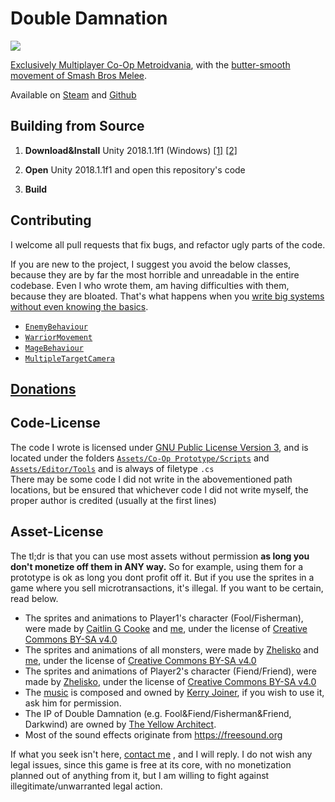 # Double Damnation

![](speedrunners-flexing.gif)

[Exclusively Multiplayer Co-Op Metroidvania](https://www.youtube.com/watch?v=LHl4EOaHqR4), with the [butter-smooth movement of Smash Bros Melee](https://www.youtube.com/watch?v=JpOaQxrsaqI&list=PL6ko1irv8SJ_n0phlLOCi8hrbJXRDS6ul&index=1).
	
Available on [Steam](https://store.steampowered.com/app/1015190/Double_Damnation/) and [Github](https://github.com/TheYellowArchitect/doubledamnation/releases)

## Building from Source
1. **Download&Install** Unity 2018.1.1f1 (Windows) [[1]](https://download.unity3d.com/download_unity/b8cbb5de9840/Windows64EditorInstaller/UnitySetup64-2018.1.1f1.exe) [[2]](https://unity3d.com/get-unity/download?thank-you=update&download_nid=51155&os=Win)

2. **Open** Unity 2018.1.1f1 and open this repository's code
<!---
3. Open [`SteamManager.cs`](https://github.com/TheYellowArchitect/doubledamnation/blob/master/Assets/Scripts/Steamworks.NET/SteamManager.cs#L10) and remove the '!' to build for non-Steam (aka local build)
-->
3. **Build**

## Contributing
I welcome all pull requests that fix bugs, and refactor ugly parts of the code.
		
If you are new to the project, I suggest you avoid the below classes, because they are by far the most horrible and unreadable in the entire codebase. Even I who wrote them, am having difficulties with them, because they are bloated. That's what happens when you [write big systems without even knowing the basics](https://theyellowarchitect.com/blog/the-art-of-game-development-the-modern-polymath#title).
		
- [`EnemyBehaviour`](https://github.com/TheYellowArchitect/doubledamnation/blob/master/Assets/Co-Op%20Prototype/Scripts/Enemy%20AI/EnemyBehaviour.cs)
- [`WarriorMovement`](https://github.com/TheYellowArchitect/doubledamnation/blob/master/Assets/Co-Op%20Prototype/Scripts/Player/WarriorMovement.cs)
- [`MageBehaviour`](https://github.com/TheYellowArchitect/doubledamnation/blob/master/Assets/Co-Op%20Prototype/Scripts/Player/MageBehaviour.cs)
- [`MultipleTargetCamera`](https://github.com/TheYellowArchitect/doubledamnation/blob/master/Assets/Co-Op%20Prototype/Scripts/Camera/MultipleTargetCamera.cs)

## [Donations](https://theyellowarchitect.com/donate#title)

## Code-License
The code I wrote is licensed under [GNU Public License Version 3](https://lukesmith.xyz/articles/why-i-use-the-gpl-and-not-cuck-licenses/), and is located under the folders [`Assets/Co-Op Prototype/Scripts`](https://github.com/TheYellowArchitect/doubledamnation/tree/master/Assets/Co-Op%20Prototype/Scripts) and [`Assets/Editor/Tools`](https://github.com/TheYellowArchitect/doubledamnation/tree/master/Assets/Editor/Tools) and is always of filetype `.cs`<br>
There may be some code I did not write in the abovementioned path locations, but be ensured that whichever code I did not write myself, the proper author is credited (usually at the first lines)

## Asset-License
The tl;dr is that you can use most assets without permission **as long you don't monetize off them in ANY way.**
So for example, using them for a prototype is ok as long you dont profit off it.
But if you use the sprites in a game where you sell microtransactions, it's illegal.
If you want to be certain, read below.

- The sprites and animations to Player1's character (Fool/Fisherman), were made by [Caitlin G Cooke](https://caitlingcooke.art/) and [me](theyellowarchitect.com/), under the license of [Creative Commons BY-SA v4.0](https://creativecommons.org/licenses/by/4.0/)
- The sprites and animations of all monsters, were made by [Zhelisko](https://zheliskos.artstation.com/) and [me](theyellowarchitect.com), under the license of [Creative Commons BY-SA v4.0](https://creativecommons.org/licenses/by/4.0/)
- The sprites and animations of Player2's character (Fiend/Friend), were made by [Zhelisko](https://zheliskos.artstation.com/), under the license of [Creative Commons BY-SA v4.0](https://creativecommons.org/licenses/by/4.0/)
- The [music](https://www.youtube.com/playlist?list=PLLvViE4qZfoMaayjJk9PRE98np7SwVsNF) is composed and owned by [Kerry Joiner](https://www.youtube.com/watch?v=zEvANt6wRRU), if you wish to use it, ask him for permission.
- The IP of Double Damnation (e.g. Fool&Fiend/Fisherman&Friend, Darkwind) are owned by [The Yellow Architect](https://theyellowarchitect.com).
- Most of the sound effects originate from https://freesound.org
		
If what you seek isn't here, [contact me](https://theyellowarchitect.com/contact#title) , and I will reply. I do not wish any legal issues, since this game is free at its core, with no monetization planned out of anything from it, but I am willing to fight against illegitimate/unwarranted legal action.
